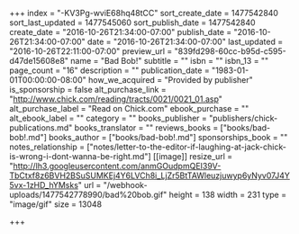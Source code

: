 +++
index = "-KV3Pg-wviE68hq48tCC"
sort_create_date = 1477542840
sort_last_updated = 1477545060
sort_publish_date = 1477542840
create_date = "2016-10-26T21:34:00-07:00"
publish_date = "2016-10-26T21:34:00-07:00"
date = "2016-10-26T21:34:00-07:00"
last_updated = "2016-10-26T22:11:00-07:00"
preview_url = "839fd298-60cc-b95d-c595-d47de15608e8"
name = "Bad Bob!"
subtitle = ""
isbn = ""
isbn_13 = ""
page_count = "16"
description = ""
publication_date = "1983-01-01T00:00:00-08:00"
how_we_acquired = "Provided by publisher"
is_sponsorship = false
alt_purchase_link = "http://www.chick.com/reading/tracts/0021/0021_01.asp"
alt_purchase_label = "Read on Chick.com"
ebook_purchase = ""
alt_ebook_label = ""
category = ""
books_publisher = "publishers/chick-publications.md"
books_translator = ""
reviews_books = ["books/bad-bob!.md"]
books_author = ["books/bad-bob!.md"]
sponsorships_book = ""
notes_relationship = ["notes/letter-to-the-editor-if-laughing-at-jack-chick-is-wrong-i-dont-wanna-be-right.md"]
[[image]]
resize_url = "http://lh3.googleusercontent.com/anmGOudpmQEI39V-TbCtxf8z6BVH2BSuSUMKEj4Y6LVCh8i_LjZr5BtTAWleuzjuwyp6yNyv07J4Y5vx-1zHD_hYMsks"
url = "/webhook-uploads/1477542778990/bad%20bob.gif"
height = 138
width = 231
type = "image/gif"
size = 13048

+++

